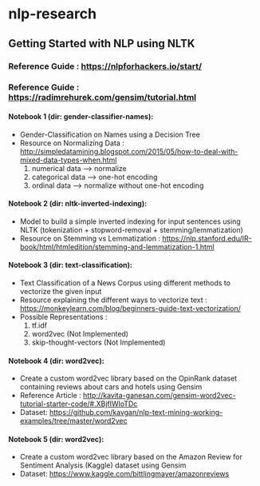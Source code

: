 # nlp-research
## Getting Started with NLP using NLTK

### Reference Guide : https://nlpforhackers.io/start/
### Reference Guide : https://radimrehurek.com/gensim/tutorial.html

#### Notebook 1 (dir: gender-classifier-names):
- Gender-Classification on Names using a Decision Tree
- Resource on Normalizing Data : http://simpledatamining.blogspot.com/2015/05/how-to-deal-with-mixed-data-types-when.html
  1. numerical data   --> normalize
  2. categorical data --> one-hot encoding
  3. ordinal data     --> normalize without one-hot encoding

#### Notebook 2 (dir: nltk-inverted-indexing):
- Model to build a simple inverted indexing for input sentences using NLTK (tokenization + stopword-removal + stemming/lemmatization)
- Resource on Stemming vs Lemmatization : https://nlp.stanford.edu/IR-book/html/htmledition/stemming-and-lemmatization-1.html

#### Notebook 3 (dir: text-classification):
- Text Classification of a News Corpus using different methods to vectorize the given input
- Resource explaining the different ways to vectorize text : https://monkeylearn.com/blog/beginners-guide-text-vectorization/
- Possible Representations :  
  1. tf.idf
  2. word2vec (Not Implemented)
  3. skip-thought-vectors (Not Implemented)

#### Notebook 4 (dir: word2vec):
- Create a custom word2vec library based on the OpinRank dataset containing reviews about cars and hotels using Gensim
- Reference Article : http://kavita-ganesan.com/gensim-word2vec-tutorial-starter-code/#.XBjfIWloTDc
- Dataset: https://github.com/kavgan/nlp-text-mining-working-examples/tree/master/word2vec

#### Notebook 5 (dir: word2vec):
- Create a custom word2vec library based on the Amazon Review for Sentiment Analysis (Kaggle) dataset  using Gensim
- Dataset: https://www.kaggle.com/bittlingmayer/amazonreviews